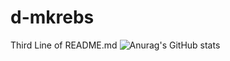 # d-mkrebs

Third Line of README.md
![Anurag's GitHub stats](https://github-readme-stats.vercel.app/api?username=m-krebs&show_icons=true&theme=cobalt)
